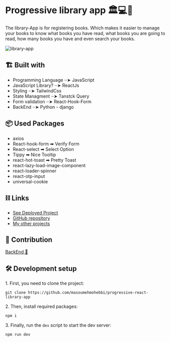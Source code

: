 # Progressive library app 🏛️💻📖
The library-App is for registering books. Which makes it easier to manage your books to know what books you have read, what books you are going to read, how many books you have and even search your books.

![library-app](https://github.com/masoumehmohebbi/progressive-react-library-app/assets/88876100/c944b317-5dff-41e1-9b5e-2a6966b231b8)

<h2>🏗️ Built with</h2>
   <ul>
      <li>Programming Language ┈➤ JavaScript</li>
      <li>JavaScript Library? ┈➤ ReactJs</i>
      <li>Styling ┈➤ TailwindCss</li>
      <li>State Managment ┈➤ Tanstck Query</li>
      <li>Form validation ┈➤ React-Hook-Form</li>
      <li>BackEnd ┈➤ Python - django</i>
      
   </ul>
   
   <h2>📦 Used Packages</h2>
   <ul>
      <li>axios</li>
      <li>React-hook-form ➡ Verify Form</li>
      <li>React-select ➡ Select Option</li>
      <li>Tippy ➡ Nice Tooltip</li>
      <li>react-hot-toast ➡ Pretty Toast</li>
      <li>react-lazy-load-image-component</li>
      <li>react-loader-spinner</li>
      <li>react-otp-input</li>
      <li>universal-cookie</li>
   </ul>
   

<h2>⛓ Links </h2>
<ul>
   <li>
      <a href="https://progressive-library-app.netlify.app/">See Deployed Project</a>
   </li>
   <li>
      <a href="https://github.com/masoumehmohebbi/progressive-react-library-app">GitHub repository</a>
   </li>
   <li>
      <a href="https://github.com/masoumehmohebbi/?tab=repositories">My other projects</a>
   </li>
</ul>



<h2>🤝 Contribution </h2>
<a href="https://github.com/aliseyedi01/Django-Bookshelf-API" >BackEnd 🐍</a>

<h2>🛠 Development setup</h2>
<p>1. First, you need to clone the project:</p>

```
git clone https://github.com/masoumehmohebbi/progressive-react-library-app
```

<p>2. Then, install required packages:</p>

```
npm i
```

<p>3. Finally, run the <code>dev</code> script to start the dev server:</p>

```
npm run dev
```

   

